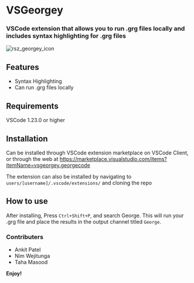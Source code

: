 #  VSGeorgey

### VSCode extension that allows you to run .grg files locally and includes syntax highlighting for .grg files

![rsz_georgey_icon](https://user-images.githubusercontent.com/28830657/46047588-a73a4580-c0f3-11e8-8727-fa947c48a107.png)

## Features

- Syntax Highlighting
- Can run .grg files locally

## Requirements

VSCode 1.23.0 or higher

## Installation

Can be installed through VSCode extension marketplace on VSCode Client, or through the web at 
https://marketplace.visualstudio.com/items?itemName=vsgeorgey.georgecode

The extension can also be installed by navigating to `users/[username]/.vscode/extensions/` and cloning the repo

## How to use

After installing, Press `Ctrl+Shift+P`, and search George. This will run your .grg file and place the results in the output channel titled `George`.

### Contributers

- Ankit Patel
- Nim Wejitunga
- Taha Masood

**Enjoy!**

